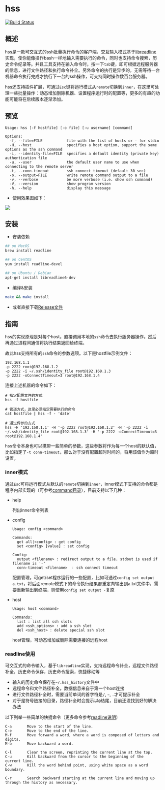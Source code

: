 # hss

[![Build Status](https://travis-ci.org/six-ddc/hss.svg?branch=master)](https://travis-ci.org/six-ddc/hss)

## 概述

hss是一款可交互式的ssh批量执行命令的客户端，交互输入模式基于[libreadline](https://cnswww.cns.cwru.edu/php/chet/readline/rltop.html)实现，使你能像操作bash一样地输入需要执行的命令，同时也支持命令搜索，历史命令纪录等。并且工具支持在输入命令时，按一下`tab`键，即可根据远程服务器的信息，进行文件路径和执行命令补全。另外命令的执行是异步的，无需等待一台机器命令执行完成才执行下一台的ssh操作，可支持同时操作数百台服务器。

hss还支持插件扩展，可通过`Esc`键将运行模式从`remote`切换到`inner`，在这里可处理一些批量操作：动态增加删除机器、设置程序运行时的配置等，更多的有趣的功能可能将在后续版本逐渐添加。

## 预览

```
Usage: hss [-f hostfile] [-o file] [-u username] [command]

Options:
  -f, --file=FILE           file with the list of hosts or - for stdin
  -H, --host                specifies a host option, support the same options as the ssh command
  -i, --identity-file=FILE  specifies a default identity (private key) authentication file
  -u, --user                the default user name to use when connecting to the remote server
  -t, --conn-timeout        ssh connect timeout (default 30 sec)
  -o, --output=FILE         write remote command output to a file
  -v, --verbose             be more verbose (i.e. show ssh command)
  -V, --version             show program version
  -h, --help                display this message
```

* 使用效果图如下：

![](https://github.com/six-ddc/hss/blob/master/demo.gif?raw=true)

## 安装

* 安装依赖

```bash
## on MacOS
brew install readline

## on CentOS
yum install readline-devel

## on Ubuntu / Debian 
apt-get install libreadline6-dev
```

* 编译&安装

```bash
make && make install
```

* 或者直接下载[Release文件](https://github.com/six-ddc/hss/releases)

## 指南

hss的实现原理是对每个host，直接调用本地的`ssh`命令去执行服务器操作，然后再通过进程间通信将执行结果返回给终端。

故此hss支持所有的`ssh`命令的参数选项。以下是hostfile示例文件：

```
192.168.1.1
-p 2222 root@192.168.1.2
-p 2222 -i ~/.ssh/identity_file root@192.168.1.3
-p 2222 -oConnectTimeout=3 root@192.168.1.4
```

连接上述机器的命令如下：

```
# 指定配置文件的方式
hss -f hostfile

# 管道方式，这里必须指定需要执行的命令
cat hostfile | hss -f - 'date'

# 通过传参的方式
hss -H '192.168.1.1' -H '-p 2222 root@192.168.1.2' -H '-p 2222 -i ~/.ssh/identity_file root@192.168.1.3' -H '-p 2222 -oConnectTimeout=3 root@192.168.1.4'
```

hss命令本身也可以携带一些简单的参数，这些参数将作为每一个host的默认值，比如指定了`-t conn-timeout`，那么对于没有配置超时时间的，将用该值作为超时设置。

### inner模式

通过`Esc`可将运行模式从默认的`remote`切换到`inner`，inner模式下支持的命令都是程序内部实现的（可参考[command目录](https://github.com/six-ddc/hss/tree/master/command)），目前支持以下几种：

* help

    列出inner命令列表

* config

    ```
    Usage: config <command>

    Commands:
      get all|<config> : get config
      set <config> [value] : set config

    Config:
      output <filename> : redirect output to a file. stdout is used if filename is '-'
      conn-timeout <filename>  : ssh connect timeout
    ```

    配置管理，可get/set程序运行的一些配置，比如可通过`config set output a.txt`，将后面remote模式下的命令执行结果都重定向输出到a.txt文件中，需要重新输出到终端，则使用`config set output -`复原

* host

    ```
    Usage: host <command>

    Commands:
      list : list all ssh slots
      add <ssh_options> : add a ssh slot
      del <ssh_host> : delete special ssh slot
    ```

    host管理，可动态增加或删除需要连接的远程host

### readline使用

可交互式的命令输入，基于`libreadline`实现，支持远程命令补全，远程文件路径补全，历史命令保存，历史命令搜索，快捷移动等

* 输入的历史命令保存在`~/.hss_history`文件中
* 远程命令和文件路径补全，数据信息来自于第一个host连接
* 进行文件路径补全时，需要当前单词的首字符是`/`, `~`, `.`才可提示补全
* 对于是符号链接的目录，路径补全时会提示以`@`结尾，目前还没找到好的解决办法

以下列举一些简单的快捷命令（更多命令参考[readline说明](http://cnswww.cns.cwru.edu/php/chet/readline/readline.html#SEC1)）

```
C-a       Move to the start of the line.
C-e       Move to the end of the line.
M-f       Move forward a word, where a word is composed of letters and digits.
M-b       Move backward a word.

C-l       Clear the screen, reprinting the current line at the top. 
C-u       Kill backward from the cursor to the beginning of the current line.
C-w       Kill the word behind point, using white space as a word boundary.

C-r       Search backward starting at the current line and moving up through the history as necessary.
```
